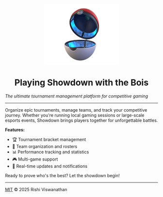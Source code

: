 <div align="center">

<img src="blobs/pokeball.png" alt="Showdown Logo" width="250" height="200" />

# Playing Showdown with the Bois

</div>

_The ultimate tournament management platform for competitive gaming_

---

Organize epic tournaments, manage teams, and track your competitive journey. Whether you're running local gaming sessions or large-scale esports events, Showdown brings players together for unforgettable battles.

**Features:**

- 🏆 Tournament bracket management
- 👥 Team organization and rosters
- 📊 Performance tracking and statistics
- 🎮 Multi-game support
- 📱 Real-time updates and notifications

Ready to prove who's the best? Let the showdown begin!

---

[MIT](LICENSE) © 2025 Rishi Viswanathan
